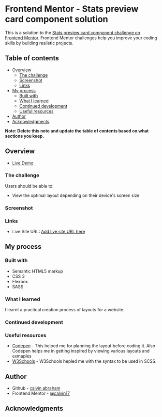 # Frontend Mentor - Stats preview card component solution

This is a solution to the [Stats preview card component challenge on Frontend Mentor](https://www.frontendmentor.io/challenges/stats-preview-card-component-8JqbgoU62). Frontend Mentor challenges help you improve your coding skills by building realistic projects.

## Table of contents

- [Overview](#overview)
  - [The challenge](#the-challenge)
  - [Screenshot](#screenshot)
  - [Links](#links)
- [My process](#my-process)
  - [Built with](#built-with)
  - [What I learned](#what-i-learned)
  - [Continued development](#continued-development)
  - [Useful resources](#useful-resources)
- [Author](#author)
- [Acknowledgments](#acknowledgments)

**Note: Delete this note and update the table of contents based on what sections you keep.**

## Overview

- [Live Demo](https://calvin17.github.io/FM-stats-preview-card-component-main/)

### The challenge

Users should be able to:

- View the optimal layout depending on their device's screen size

### Screenshot

### Links

- Live Site URL: [Add live site URL here](https://calvin17.github.io/FM-stats-preview-card-component-main/)

## My process

### Built with

- Semantic HTML5 markup
- CSS 3
- Flexbox
- SASS

### What I learned

I learnt a practical creation process of layouts for a website.

### Continued development

### Useful resources

- [Codepen](https://codepen.io/trending) - This helped me for planning the layout before coding it. Also Codepen helps me in getting inspired by viewing various layouts and exmaples
- [W3Schools](https://www.w3schools.com/) - W3Schools hepled me with the syntax to be used in SCSS.

## Author

- Github - [calvin abraham](https://github.com/calvin17)
- Frontend Mentor - [@calvin17](https://www.frontendmentor.io/profile/calvin17)

## Acknowledgments
